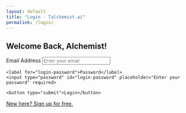```yaml
---
layout: default
title: "Login - Talchemist.ai"
permalink: /login/
---
```

<section id="login-section">
  <h1>Welcome Back, Alchemist!</h1>
  <form id="login-form">
    <label for="login-email">Email Address</label>
    <input type="email" id="login-email" placeholder="Enter your email" required>
    
    <label for="login-password">Password</label>
    <input type="password" id="login-password" placeholder="Enter your password" required>
    
    <button type="submit">Login</button>
  </form>
  <p><a href="/register">New here? Sign up for free.</a></p>
</section>

<script>
  // Firebase authentication for login
  document.getElementById('login-form').addEventListener('submit', function(e) {
    e.preventDefault();
    const email = document.getElementById('login-email').value;
    const password = document.getElementById('login-password').value;
    firebase.auth().signInWithEmailAndPassword(email, password)
      .then((userCredential) => {
        // Successful login: Redirect or update UI
        window.location.href = '/';  // Redirect to homepage or user dashboard
      })
      .catch((error) => {
        console.error('Login error:', error.message);
        alert("Login failed: " + error.message);
      });
  });
</script>
